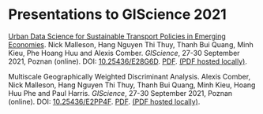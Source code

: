 # Presentations to GIScience 2021

[Urban Data Science for Sustainable Transport Policies in Emerging Economies](https://urban-analytics.github.io/dust//p/2021-09-28-GIScience.html). Nick Malleson, Hang Nguyen Thi Thuy, Thanh Bui Quang, Minh Kieu, Phe Hoang Huu and Alexis Comber. _GIScience_, 27-30 September 2021, Poznan (online). DOI: [10.25436/E28G6D](https://doi.org/10.25436/E28G6D). [PDF](https://escholarship.org/content/qt5zt0p1ft/qt5zt0p1ft.pdf?t=r0am2f). [(PDF hosted locally)](./malleson.pdf).

Multiscale Geographically Weighted Discriminant Analysis. Alexis Comber, Nick Malleson, Hang Nguyen Thi Thuy, Thanh Bui Quang, Minh Kieu, Hoang Huu Phe and Paul Harris. 
 _GIScience_, 27-30 September 2021, Poznan (online). DOI: [10.25436/E2PP4F](https://doi.org/10.25436/E2PP4F). [PDF](https://escholarship.org/uc/item/41t46420). [(PDF hosted locally)](./comber.pdf).

